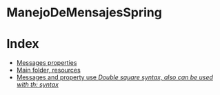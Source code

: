 # ManejoDeMensajesSpring

# Index
  * [Messages properties](https://github.com/jose-campos1/ManejoDeMensajesSpring/blob/main/src/main/resources/messages.properties)
  * [Main folder, resources](https://github.com/jose-campos1/ManejoDeMensajesSpring/tree/main/src/main/resources)
  * [Messages and property use *Double square syntax, also can be used with th: syntax*](https://github.com/jose-campos1/ManejoDeMensajesSpring/blob/main/src/main/resources/templates/index.html)

